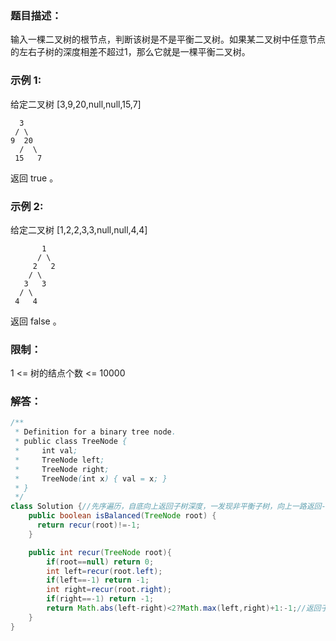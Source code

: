 ### 题目描述：   
输入一棵二叉树的根节点，判断该树是不是平衡二叉树。如果某二叉树中任意节点的左右子树的深度相差不超过1，那么它就是一棵平衡二叉树。
    
### 示例 1:   
给定二叉树 [3,9,20,null,null,15,7]

      3
     / \
    9  20
      /  \
     15   7

返回 true 。

### 示例 2:   
给定二叉树 [1,2,2,3,3,null,null,4,4]

           1
          / \
         2   2
        / \
       3   3
      / \
     4   4


返回 false 。
    
### 限制：   
1 <= 树的结点个数 <= 10000

### 解答：   
```java
/**
 * Definition for a binary tree node.
 * public class TreeNode {
 *     int val;
 *     TreeNode left;
 *     TreeNode right;
 *     TreeNode(int x) { val = x; }
 * }
 */
class Solution {//先序遍历，自底向上返回子树深度，一发现非平衡子树，向上一路返回-1，实现剪枝，时间空间复杂度都为O(n)
    public boolean isBalanced(TreeNode root) {
      return recur(root)!=-1;
    }

    public int recur(TreeNode root){
        if(root==null) return 0;
        int left=recur(root.left);
        if(left==-1) return -1;
        int right=recur(root.right);
        if(right==-1) return -1;
        return Math.abs(left-right)<2?Math.max(left,right)+1:-1;//返回子树的深度（取决于左右子树的深度，取最大值+1），若左右子树深度之差大于等于2，返回-1，剪枝。表示不是平衡树。
    }
}
```
